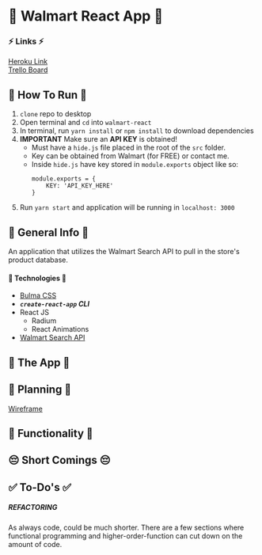 # :department_store: Walmart React App :department_store:  


### :zap: Links :zap:  
[Heroku Link](https://walmart-react.herokuapp.com/)  
[Trello Board](https://trello.com/b/Nzh9mvgy/walmart-react)  

## :running: How To Run :running:  

1. `clone` repo to desktop  
2. Open terminal and `cd` into `walmart-react`  
3. In terminal, run `yarn install` or `npm install` to download dependencies  
4. **IMPORTANT** Make sure an **API KEY** is obtained!
    - Must have a `hide.js` file placed in the root of the `src` folder.  
    - Key can be obtained from Walmart (for FREE) or contact me.  
    - Inside `hide.js` have key stored in `module.exports` object like so:  
        ```
        module.exports = {
            KEY: 'API_KEY_HERE'
        }
        ```
5. Run `yarn start` and application will be running in `localhost: 3000`

## :book: General Info :book:  

An application that utilizes the Walmart Search API to pull in the store's product database.  

#### :floppy_disk: Technologies :floppy_disk:  

- [Bulma CSS](http://bulma.io/)  
- ***`create-react-app` CLI***
- React JS  
    - Radium  
    - React Animations  
- [Walmart Search API](https://developer.walmartlabs.com/docs/read/Search_API)  

## :key: The App :key:  

## :pencil: Planning :pencil:  

[Wireframe](https://app.moqups.com/indieslap/ilZbWZIs43/view/page/a0d4dc3eb)  

## :checkered_flag: Functionality :checkered_flag:  

## :pensive: Short Comings :pensive:  

## :white_check_mark: To-Do's :white_check_mark:  

##### **REFACTORING**  
As always code, could be much shorter. There are a few sections where functional programming and higher-order-function can cut down on the amount of code.